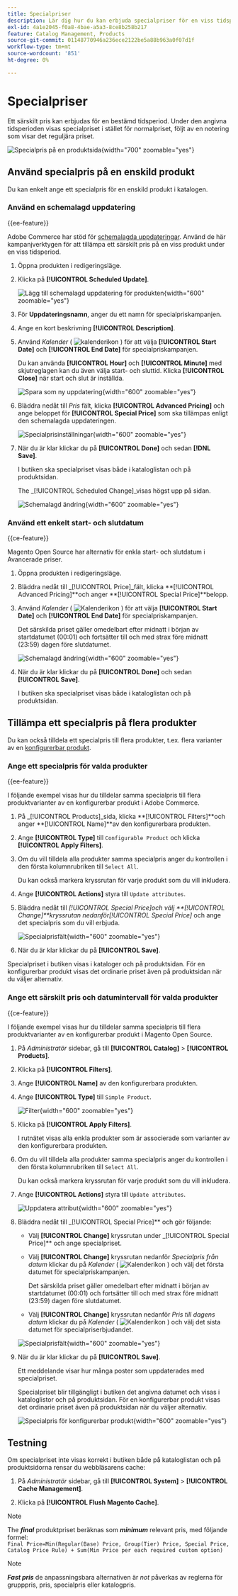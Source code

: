 ```yaml
---
title: Specialpriser
description: Lär dig hur du kan erbjuda specialpriser för en viss tidsperiod.
exl-id: 4a1e2045-f0a8-4bae-a5a3-8ce8b258b217
feature: Catalog Management, Products
source-git-commit: 01148770946a236ece2122be5a88b963a0f07d1f
workflow-type: tm+mt
source-wordcount: '851'
ht-degree: 0%

---
```


# Specialpriser

Ett särskilt pris kan erbjudas för en bestämd tidsperiod. Under den angivna tidsperioden visas specialpriset i stället för normalpriset, följt av en notering som visar det reguljära priset.

![Specialpris på en produktsida](./assets/storefront-price-special.png){width="700" zoomable="yes"}

## Använd specialpris på en enskild produkt

Du kan enkelt ange ett specialpris för en enskild produkt i katalogen.

### Använd en schemalagd uppdatering

{{ee-feature}}

Adobe Commerce har stöd för [schemalagda uppdateringar](../content-design/content-staging-scheduled-update.md). Använd de här kampanjverktygen för att tillämpa ett särskilt pris på en viss produkt under en viss tidsperiod.

1. Öppna produkten i redigeringsläge.

1. Klicka på **[!UICONTROL Scheduled Update]**.

   ![Lägg till schemalagd uppdatering för produkten](./assets/product-schedule-new-update.png){width="600" zoomable="yes"}

1. För **Uppdateringsnamn**, anger du ett namn för specialpriskampanjen.

1. Ange en kort beskrivning **[!UICONTROL Description]**.

1. Använd _Kalender_ ( ![kalenderikon](../assets/icon-calendar.png) ) för att välja **[!UICONTROL Start Date]** och **[!UICONTROL End Date]** för specialpriskampanjen.

   Du kan använda **[!UICONTROL Hour]** och **[!UICONTROL Minute]** med skjutreglagen kan du även välja start- och sluttid. Klicka **[!UICONTROL Close]** när start och slut är inställda.

   ![Spara som ny uppdatering](./assets/product-price-special-scheduled-update.png){width="600" zoomable="yes"}

1. Bläddra nedåt till _Pris_ fält, klicka **[!UICONTROL Advanced Pricing]** och ange beloppet för **[!UICONTROL Special Price]** som ska tillämpas enligt den schemalagda uppdateringen.

   ![Specialprisinställningar](./assets/product-price-special.png){width="600" zoomable="yes"}

1. När du är klar klickar du på **[!UICONTROL Done]** och sedan **[!DNL Save]**.

   I butiken ska specialpriset visas både i kataloglistan och på produktsidan.

   The _[!UICONTROL Scheduled Change]_visas högst upp på sidan.

   ![Schemalagd ändring](./assets/product-price-special-scheduled-change.png){width="600" zoomable="yes"}

### Använd ett enkelt start- och slutdatum

{{ce-feature}}

Magento Open Source har alternativ för enkla start- och slutdatum i Avancerade priser.

1. Öppna produkten i redigeringsläge.

1. Bläddra nedåt till _[!UICONTROL Price]_fält, klicka **[!UICONTROL Advanced Pricing]**och anger **[!UICONTROL Special Price]**belopp.

1. Använd _Kalender_ ( ![Kalenderikon](../assets/icon-calendar.png) ) för att välja **[!UICONTROL Start Date]** och **[!UICONTROL End Date]** för specialpriskampanjen.

   Det särskilda priset gäller omedelbart efter midnatt i början av startdatumet (00:01) och fortsätter till och med strax före midnatt (23:59) dagen före slutdatumet.

   ![Schemalagd ändring](./assets/product-special-price-from-ce.png){width="600" zoomable="yes"}

1. När du är klar klickar du på **[!UICONTROL Done]** och sedan **[!UICONTROL Save]**.

   I butiken ska specialpriset visas både i kataloglistan och på produktsidan.

## Tillämpa ett specialpris på flera produkter

Du kan också tilldela ett specialpris till flera produkter, t.ex. flera varianter av en [konfigurerbar produkt](product-create-configurable.md).

### Ange ett specialpris för valda produkter

{{ee-feature}}

I följande exempel visas hur du tilldelar samma specialpris till flera produktvarianter av en konfigurerbar produkt i Adobe Commerce.

1. På _[!UICONTROL Products]_sida, klicka **[!UICONTROL Filters]**och anger **[!UICONTROL Name]**av den konfigurerbara produkten.

1. Ange **[!UICONTROL Type]** till `Configurable Product` och klicka **[!UICONTROL Apply Filters]**.

1. Om du vill tilldela alla produkter samma specialpris anger du kontrollen i den första kolumnrubriken till `Select All`.

   Du kan också markera kryssrutan för varje produkt som du vill inkludera.

1. Ange **[!UICONTROL Actions]** styra till `Update attributes`.

1. Bläddra nedåt till _[!UICONTROL Special Price]_och välj **[!UICONTROL Change]**kryssrutan nedanför_[!UICONTROL Special Price]_ och ange det specialpris som du vill erbjuda.

   ![Specialprisfält](./assets/product-price-special-commerce.png){width="600" zoomable="yes"}

1. När du är klar klickar du på **[!UICONTROL Save]**.

Specialpriset i butiken visas i kataloger och på produktsidan. För en konfigurerbar produkt visas det ordinarie priset även på produktsidan när du väljer alternativ.

### Ange ett särskilt pris och datumintervall för valda produkter

{{ce-feature}}

I följande exempel visas hur du tilldelar samma specialpris till flera produktvarianter av en konfigurerbar produkt i Magento Open Source.

1. På _Administratör_ sidebar, gå till **[!UICONTROL Catalog]** > **[!UICONTROL Products]**.

1. Klicka på **[!UICONTROL Filters]**.

1. Ange **[!UICONTROL Name]** av den konfigurerbara produkten.

1. Ange **[!UICONTROL Type]** till `Simple Product`.

   ![Filter](./assets/product-price-special-filter.png){width="600" zoomable="yes"}

1. Klicka på **[!UICONTROL Apply Filters]**.

   I rutnätet visas alla enkla produkter som är associerade som varianter av den konfigurerbara produkten.

1. Om du vill tilldela alla produkter samma specialpris anger du kontrollen i den första kolumnrubriken till `Select All`.

   Du kan också markera kryssrutan för varje produkt som du vill inkludera.

1. Ange **[!UICONTROL Actions]** styra till `Update attributes`.

   ![Uppdatera attribut](./assets/product-price-special-action-update-attributes-ce.png){width="600" zoomable="yes"}

1. Bläddra nedåt till _[!UICONTROL Special Price]** och gör följande:

   - Välj **[!UICONTROL Change]** kryssrutan under _[!UICONTROL Special Price]** och ange specialpriset.

   - Välj **[!UICONTROL Change]** kryssrutan nedanför _Specialpris från datum_ klickar du på _Kalender_ ( ![Kalenderikon](../assets/icon-calendar.png) ) och välj det första datumet för specialpriskampanjen.

     Det särskilda priset gäller omedelbart efter midnatt i början av startdatumet (00:01) och fortsätter till och med strax före midnatt (23:59) dagen före slutdatumet.

   - Välj **[!UICONTROL Change]** kryssrutan nedanför _Pris till dagens datum_ klickar du på _Kalender_ ( ![Kalenderikon](../assets/icon-calendar.png) ) och välj det sista datumet för specialpriserbjudandet.

   ![Specialprisfält](./assets/product-price-special-action-update-attributes-fields-ce.png){width="600" zoomable="yes"}

1. När du är klar klickar du på **[!UICONTROL Save]**.

   Ett meddelande visar hur många poster som uppdaterades med specialpriset.

   Specialpriset blir tillgängligt i butiken det angivna datumet och visas i kataloglistor och på produktsidan. För en konfigurerbar produkt visas det ordinarie priset även på produktsidan när du väljer alternativ.

   ![Specialpris för konfigurerbar produkt](./assets/storefront-special-price-configurable-product-detail.png){width="600" zoomable="yes"}

## Testning

Om specialpriset inte visas korrekt i butiken både på kataloglistan och på produktsidorna rensar du webbläsarens cache:

1. På _Administratör_ sidebar, gå till **[!UICONTROL System]** > **[!UICONTROL Cache Management]**.

1. Klicka på **[!UICONTROL Flush Magento Cache]**.

>[!NOTE]
>
>The **_final_** produktpriset beräknas som **_minimum_** relevant pris, med följande formel: <br/>`Final Price=Min(Regular(Base) Price, Group(Tier) Price, Special Price, Catalog Price Rule) + Sum(Min Price per each required custom option)`

>[!NOTE]
>
>**_Fast pris_** de anpassningsbara alternativen är _not_ påverkas av reglerna för grupppris, pris, specialpris eller katalogpris.

